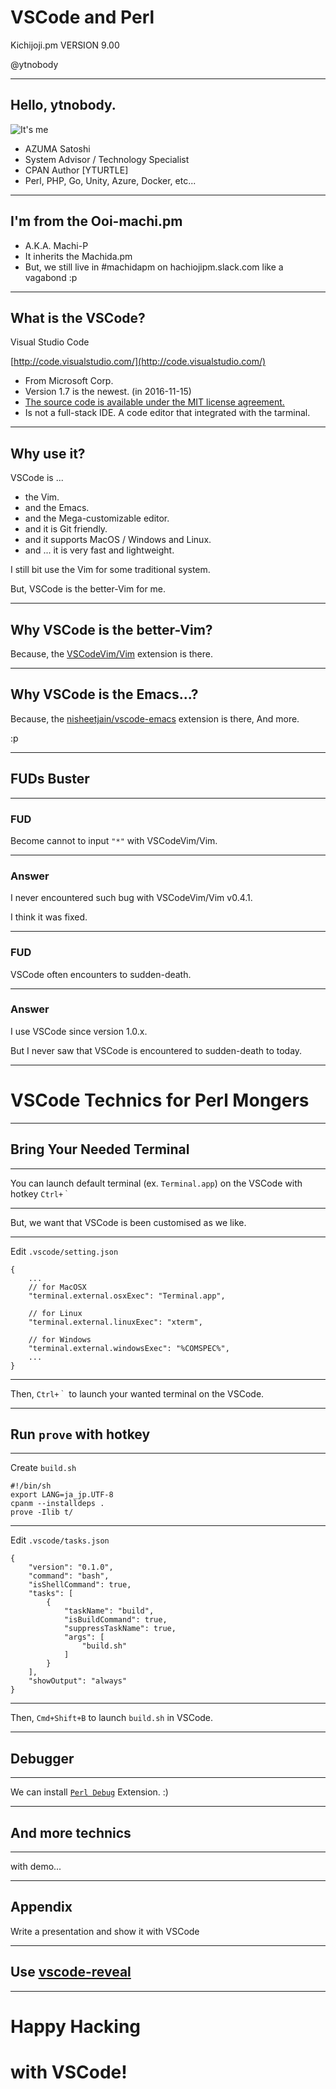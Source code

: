 # VSCode and Perl
Kichijoji.pm VERSION 9.00

@ytnobody

---

## Hello, ytnobody.

![It's me](https://pbs.twimg.com/profile_images/378800000466143858/93673f957eb413a7a34410d930afa5f7.png)

* AZUMA Satoshi
* System Advisor / Technology Specialist
* CPAN Author [YTURTLE]
* Perl, PHP, Go, Unity, Azure, Docker, etc...

---

## I'm from the Ooi-machi.pm 

* A.K.A. Machi-P
* It inherits the Machida.pm
* But, we still live in #machidapm on hachiojipm.slack.com like a vagabond :p

---

## What is the VSCode?

Visual Studio Code

[http://code.visualstudio.com/](http://code.visualstudio.com/)

* From Microsoft Corp.
* Version 1.7 is the newest. (in 2016-11-15)
* [The source code is available under the MIT license agreement.](http://code.visualstudio.com/License)
* Is not a full-stack IDE. A code editor that integrated with the tarminal.

---

## Why use it?

VSCode is ...

* the Vim.
* and the Emacs.
* and the Mega-customizable editor.
* and it is Git friendly.
* and it supports MacOS / Windows and Linux.
* and ... it is very fast and lightweight. 

I still bit use the Vim for some traditional system.

But, VSCode is the better-Vim for me.

---

## Why VSCode is the better-Vim?

Because, the [VSCodeVim/Vim](https://github.com/VSCodeVim/Vim) extension is there.

---

## Why VSCode is the Emacs...?

Because, the [nisheetjain/vscode-emacs](https://github.com/nisheetjain/vscode-emacs) extension is there, And more.

:p

---

## FUDs Buster

---

### FUD 

Become cannot to input `"*"` with VSCodeVim/Vim.

---

### Answer 

I never encountered such bug with VSCodeVim/Vim v0.4.1. 

I think it was fixed.

---

### FUD

VSCode often encounters to sudden-death.

---

### Answer 

I use VSCode since version 1.0.x. 

But I never saw that VSCode is encountered to sudden-death to today.

---

# VSCode Technics for Perl Mongers

---

## Bring Your Needed Terminal

---

You can launch default terminal (ex. `Terminal.app`) on the VSCode with hotkey `Ctrl+｀`  

---

But, we want that VSCode is been customised as we like.

---

Edit `.vscode/setting.json`

```
{
    ...
    // for MacOSX
    "terminal.external.osxExec": "Terminal.app",

    // for Linux
    "terminal.external.linuxExec": "xterm",

    // for Windows
    "terminal.external.windowsExec": "%COMSPEC%",
    ...
}
```

---

Then, `Ctrl+｀` to launch your wanted terminal on the VSCode.

---

## Run `prove` with hotkey

---

Create `build.sh`

```
#!/bin/sh
export LANG=ja_jp.UTF-8
cpanm --installdeps .
prove -Ilib t/
```

---

Edit `.vscode/tasks.json`

```
{
    "version": "0.1.0",
    "command": "bash",
    "isShellCommand": true,
    "tasks": [
        {
            "taskName": "build",
            "isBuildCommand": true,
            "suppressTaskName": true,
            "args": [
                "build.sh"
            ]
        }
    ],
    "showOutput": "always"
}
```

---

Then, `Cmd+Shift+B` to launch `build.sh` in VSCode.

---

## Debugger

---

We can install [`Perl Debug`](https://github.com/raix/vscode-perl-debug) Extension. :)

---

## And more technics

---

with demo...

---

## Appendix 

Write a presentation and show it with VSCode

---

## Use [vscode-reveal](https://marketplace.visualstudio.com/items?itemName=evilz.vscode-reveal)

---

# Happy Hacking 
# with VSCode!

